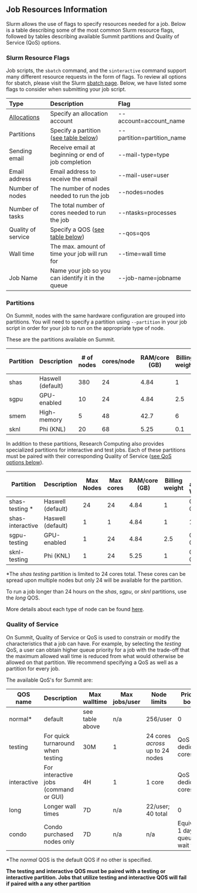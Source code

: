 ##     Job Resources Information

Slurm allows the use of flags to specify resources needed for a job. Below is a table describing some of the most common Slurm resource flags, followed by tables describing available Summit partitions and Quality of Service (QoS) options.

### Slurm Resource Flags

Job scripts, the `sbatch` command, and the `sinteractive` command support many different resource requests in the form of flags. To review all options for sbatch, please visit the Slurm [sbatch page](http://slurm.schedmd.com/sbatch.html). Below, we have listed some flags to consider when submitting your job script.

| Type               | Description                                         | Flag                       |
| :----------------- | :-------------------------------------------------- | :------------------------- |
| [Allocations](../access/allocations)    | Specify an allocation account                       | --account=account_name     |
| Partitions         | Specify a partition ([see table below](#partitions))           | --partition=partition_name |
| Sending email      | Receive email at beginning or end of job completion | --mail-type=type           |
| Email address      | Email address to receive the email                  | --mail-user=user           |
| Number of nodes    | The number of nodes needed to run the job           | --nodes=nodes              |
| Number of tasks    | The total number of cores needed to run the job     | --ntasks=processes         |
| Quality of service | Specify a QOS ([see table below](#quality-of-service))                 | --qos=qos                  |
| Wall time          | The max. amount of time your job will run for       | --time=wall time           |
| Job Name           | Name your job so you can identify it in the queue   | --job-name=jobname         |

### Partitions

On Summit, nodes with the same hardware configuration are grouped into partitions. You will need to specify a partition using `--partition` in your job script in order for your job to run on the appropriate type of node.

These are the partitions available on Summit.

| Partition | Description       | # of nodes | cores/node | RAM/core (GB) | Billing weight | Default and Max Walltime |
| --------- | ----------------- | ---------- | ---------- | ------------- | -------------- | ------------------------ |
| shas      | Haswell (default) | 380        | 24         | 4.84          | 1              | 4H, 24H                  |
| sgpu      | GPU-enabled       | 10         | 24         | 4.84          | 2.5            | 4H, 24H                  |
| smem      | High-memory       | 5          | 48         | 42.7          | 6              | 4H, 7D                   |
| sknl      | Phi (KNL)         | 20         | 68         | 5.25          | 0.1            | 4H, 24H                  |

In addition to these partitions, Research Computing also provides specialized partitions for interactive and test jobs. Each of these partitions must be paired with their corresponding Quality of Service ([see QoS options below]()).

| Partition        | Description       | Max Nodes | Max cores | RAM/core (GB) | Billing weight | Default and Max Walltime |
| ---------------- | ----------------- | --------- | --------- | ------------- | -------------- | ------------------------ |
| shas-testing *   | Haswell (default) | 24        | 24        | 4.84          | 1              | 0.5H, 0.5H               |
| shas-interactive | Haswell (default) | 1         | 1         | 4.84          | 1              | 1H, 4H                   |
| sgpu-testing     | GPU-enabled       | 1         | 24        | 4.84          | 2.5            | 0.5H, 0.5H               |
| sknl-testing     | Phi (KNL)         | 1         | 24        | 5.25          | 1              | 0.5H, 0.5H               |

*The *shas testing* partition is limited to 24 cores total. These cores can be spread upon multiple nodes but only 24 will be available for the partition.

To run a job longer than 24 hours on the *shas*, *sgpu*, or *sknl* partitions, use the *long* QOS.

More details about each type of node can be found [here](https://www.colorado.edu/rc/resources/summit/specifications).

### Quality of Service

On Summit, Quality of Service or QoS is used to constrain or modify the characteristics that a job can have. For example, by selecting the *testing* QoS, a user can obtain higher queue priority for a job with the trade-off that the maximum allowed wall time is reduced from what would otherwise be allowed on that partition. We recommend specifying a QoS as well as a partition for every job.

The available QoS's for Summit are:

| QOS name    | Description                           | Max walltime    | Max jobs/user | Node limits                      | Priority boost                  |
| ----------- | ------------------------------------- | --------------- | ------------- | -------------------------------- | ------------------------------- |
| normal*     | default                               | see table above | n/a           | 256/user                         | 0                               |
| testing     | For quick turnaround when testing     | 30M             | 1             | 24 cores *across* up to 24 nodes | QoS has dedicated cores         |
| interactive | For interactive jobs (command or GUI) | 4H              | 1             | 1 core                           | QoS has dedicated cores         |
| long        | Longer wall times                     | 7D              | n/a           | 22/user; 40 total                | 0                               |
| condo       | Condo purchased nodes only            | 7D              | n/a           | n/a                              | Equiv. of 1 day queue wait time |

*The _normal_ QOS is the default QOS if no other is specified.

**The testing and interactive QOS must be paired with a testing or interactive partition. Jobs that utilize testing and interactive QOS will fail if paired with a any other partition**
